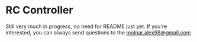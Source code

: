 # RC Controller

Still very much in progress, no need for README just yet.
If you're interested, you can always send questions to the molnar.alex98@gmail.com
